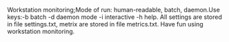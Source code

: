 Workstation monitoring;Mode of run: human-readable, batch, daemon.Use keys:-b batch -d daemon mode -i interactive -h help.
All settings are stored in file settings.txt, metrix are stored in file metrics.txt. Have fun using workstation monitoring.
